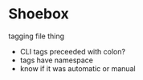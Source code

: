 # Shoebox
tagging file thing
- CLI tags preceeded with colon?
- tags have namespace
- know if it was automatic or manual